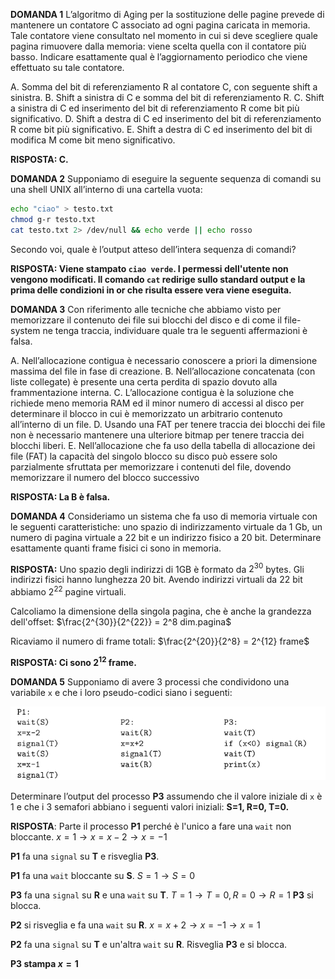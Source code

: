**DOMANDA 1**
L’algoritmo di Aging per la sostituzione delle pagine prevede di mantenere un contatore C associato ad ogni pagina caricata in memoria. Tale contatore viene consultato nel momento in cui si deve scegliere quale pagina rimuovere dalla memoria: viene scelta quella con il contatore più basso. Indicare esattamente qual è l’aggiornamento periodico che viene effettuato su tale contatore.

A. Somma del bit di referenziamento R al contatore C, con seguente shift a sinistra.
B. Shift a sinistra di C e somma del bit di referenziamento R.
C. Shift a sinistra di C ed inserimento del bit di referenziamento R come bit più significativo.
D. Shift a destra di C ed inserimento del bit di referenziamento R come bit più significativo.
E. Shift a destra di C ed inserimento del bit di modifica M come bit meno significativo.

**RISPOSTA: C.**

**DOMANDA 2**
Supponiamo di eseguire la seguente sequenza di comandi su una shell UNIX all’interno di una cartella vuota:

```bash
echo "ciao" > testo.txt
chmod g-r testo.txt
cat testo.txt 2> /dev/null && echo verde || echo rosso
```

Secondo voi, quale è l’output atteso dell’intera sequenza di comandi?

**RISPOSTA: Viene stampato ```ciao verde```. I permessi dell'utente non vengono modificati. Il comando ``cat`` redirige sullo standard output e la prima delle condizioni in or che risulta essere vera viene eseguita.**

**DOMANDA 3**
Con riferimento alle tecniche che abbiamo visto per memorizzare il contenuto dei file sui blocchi del disco e di come il file-system ne tenga traccia, individuare quale tra le seguenti affermazioni è falsa.

A. Nell’allocazione contigua è necessario conoscere a priori la dimensione massima del file in fase di creazione.
B. Nell’allocazione concatenata (con liste collegate) è presente una certa perdita di spazio dovuto alla frammentazione interna.
C. L’allocazione contigua è la soluzione che richiede meno memoria RAM ed il minor numero di accessi al disco per determinare il blocco in cui è memorizzato un arbitrario contenuto all’interno di un file.
D. Usando una FAT per tenere traccia dei blocchi dei file non è necessario mantenere una ulteriore bitmap per tenere traccia dei blocchi liberi.
E. Nell’allocazione che fa uso della tabella di allocazione dei file (FAT) la capacità del singolo blocco su disco può essere solo parzialmente sfruttata per memorizzare i contenuti del file, dovendo memorizzare il numero del blocco successivo

**RISPOSTA: La B è falsa.**

**DOMANDA 4**
Consideriamo un sistema che fa uso di memoria virtuale con le seguenti caratteristiche: uno spazio di indirizzamento virtuale da 1 Gb, un numero di pagina virtuale a 22 bit e un indirizzo fisico a 20 bit. Determinare esattamente quanti frame fisici ci sono in memoria.

**RISPOSTA:**
Uno spazio degli indirizzi di 1GB è formato da $2^{30}$​ bytes.
Gli indirizzi fisici hanno lunghezza 20 bit.
Avendo indirizzi virtuali da 22 bit abbiamo $2^{22}$ pagine virtuali.

Calcoliamo la dimensione della singola pagina, che è anche la grandezza dell'offset:
$\frac{2^{30}}{2^{22}} = 2^8 dim.pagina$

Ricaviamo il numero di frame totali:
$\frac{2^{20}}{2^8} = 2^{12} frame$

**RISPOSTA: Ci sono $2^{12}$ frame.**

**DOMANDA 5**
Supponiamo di avere 3 processi che condividono una variabile ``x`` e che i loro pseudo-codici siano i seguenti:

![5_compito_tipo](./img/5_compito_tipo.png)

Determinare l’output del processo **P3** assumendo che il valore iniziale di ``x`` è 1 e che i 3 semafori abbiano i seguenti valori iniziali: **S=1, R=0, T=0.**

**RISPOSTA**:
Parte il processo **P1** perché è l'unico a fare una ``wait`` non bloccante.
$x = 1 \to x = x -2 \to x = -1$

**P1** fa una ``signal`` su **T** e risveglia **P3**.

**P1** fa una ``wait`` bloccante su **S**.
$S = 1 \to S = 0$

**P3** fa una ``signal`` su **R** e una ``wait`` su **T**.
$T = 1 \to T = 0, R=0 \to R=1$
**P3** si blocca.

**P2** si risveglia e fa una ``wait`` su **R**.
$x = x+2 \to x = -1 \to x = 1$

**P2** fa una ``signal`` su **T** e un'altra ``wait`` su **R**. Risveglia **P3** e si blocca.

**P3 stampa $x = 1$**